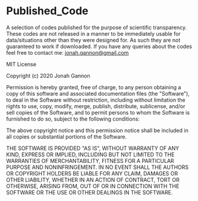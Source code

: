 # Published_Code
A selection of codes published for the purpose of scientific transparency.
These codes are not released in a manner to be immediately usable for
data/situations other than they were designed for. As such they are not
guaranteed to work if downloaded. If you have any queries about the codes
feel free to contact me: jonah.gannon@gmail.com


MIT License

Copyright (c) 2020 Jonah Gannon

Permission is hereby granted, free of charge, to any person obtaining a copy
of this software and associated documentation files (the "Software"), to deal
in the Software without restriction, including without limitation the rights
to use, copy, modify, merge, publish, distribute, sublicense, and/or sell
copies of the Software, and to permit persons to whom the Software is
furnished to do so, subject to the following conditions:

The above copyright notice and this permission notice shall be included in all
copies or substantial portions of the Software.

THE SOFTWARE IS PROVIDED "AS IS", WITHOUT WARRANTY OF ANY KIND, EXPRESS OR
IMPLIED, INCLUDING BUT NOT LIMITED TO THE WARRANTIES OF MERCHANTABILITY,
FITNESS FOR A PARTICULAR PURPOSE AND NONINFRINGEMENT. IN NO EVENT SHALL THE
AUTHORS OR COPYRIGHT HOLDERS BE LIABLE FOR ANY CLAIM, DAMAGES OR OTHER
LIABILITY, WHETHER IN AN ACTION OF CONTRACT, TORT OR OTHERWISE, ARISING FROM,
OUT OF OR IN CONNECTION WITH THE SOFTWARE OR THE USE OR OTHER DEALINGS IN THE
SOFTWARE.
